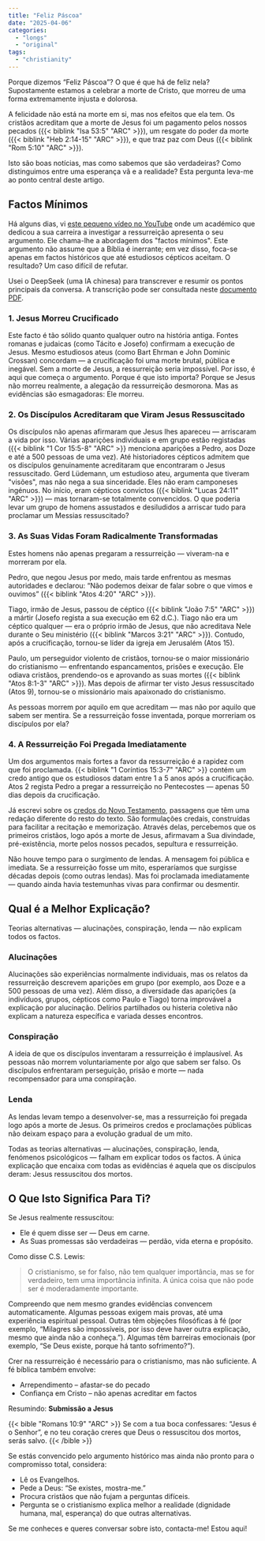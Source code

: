 ```yaml
---
title: "Feliz Páscoa"
date: "2025-04-06"
categories:
  - "longs"
  - "original"
tags:
  - "christianity"
---
```


Porque dizemos “Feliz Páscoa”? O que é que há de feliz nela? Supostamente estamos a celebrar a morte de Cristo, que morreu de uma forma extremamente injusta e dolorosa.

A felicidade não está na morte em si, mas nos efeitos que ela tem. Os cristãos acreditam que a morte de Jesus foi um pagamento pelos nossos pecados ({{< biblink "Isa 53:5" "ARC" >}}), um resgate do poder da morte ({{< biblink "Heb 2:14-15" "ARC" >}}), e que traz paz com Deus ({{< biblink "Rom 5:10" "ARC" >}}).

Isto são boas notícias, mas como sabemos que são verdadeiras? Como distinguimos entre uma esperança vã e a realidade? Esta pergunta leva-me ao ponto central deste artigo.

## Factos Mínimos

Há alguns dias, vi [este pequeno vídeo no YouTube](https://www.youtube.com/watch?v=kxgB7ro4QQA) onde um académico que dedicou a sua carreira a investigar a ressurreição apresenta o seu argumento. Ele chama-lhe a abordagem dos "factos mínimos". Este argumento não assume que a Bíblia é inerrante; em vez disso, foca-se apenas em factos históricos que até estudiosos cépticos aceitam. O resultado? Um caso difícil de refutar.

Usei o DeepSeek (uma IA chinesa) para transcrever e resumir os pontos principais da conversa. A transcrição pode ser consultada neste [documento PDF](deepseek.pdf).

### 1. Jesus Morreu Crucificado

Este facto é tão sólido quanto qualquer outro na história antiga. Fontes romanas e judaicas (como Tácito e Josefo) confirmam a execução de Jesus. Mesmo estudiosos ateus (como Bart Ehrman e John Dominic Crossan) concordam — a crucificação foi uma morte brutal, pública e inegável. Sem a morte de Jesus, a ressurreição seria impossível. Por isso, é aqui que começa o argumento. Porque é que isto importa? Porque se Jesus não morreu realmente, a alegação da ressurreição desmorona. Mas as evidências são esmagadoras: Ele morreu.

### 2. Os Discípulos Acreditaram que Viram Jesus Ressuscitado

Os discípulos não apenas afirmaram que Jesus lhes apareceu — arriscaram a vida por isso. Várias aparições individuais e em grupo estão registadas ({{< biblink "1 Cor 15:5-8" "ARC" >}} menciona aparições a Pedro, aos Doze e até a 500 pessoas de uma vez). Até historiadores cépticos admitem que os discípulos genuinamente acreditaram que encontraram o Jesus ressuscitado. Gerd Lüdemann, um estudioso ateu, argumenta que tiveram "visões", mas não nega a sua sinceridade. Eles não eram camponeses ingénuos. No início, eram cépticos convictos ({{< biblink "Lucas 24:11" "ARC" >}}) — mas tornaram-se totalmente convencidos. O que poderia levar um grupo de homens assustados e desiludidos a arriscar tudo para proclamar um Messias ressuscitado?

### 3. As Suas Vidas Foram Radicalmente Transformadas

Estes homens não apenas pregaram a ressurreição — viveram-na e morreram por ela.

Pedro, que negou Jesus por medo, mais tarde enfrentou as mesmas autoridades e declarou: “Não podemos deixar de falar sobre o que vimos e ouvimos” ({{< biblink "Atos 4:20" "ARC" >}}).

Tiago, irmão de Jesus, passou de céptico ({{< biblink "João 7:5" "ARC" >}}) a mártir (Josefo regista a sua execução em 62 d.C.). Tiago não era um céptico qualquer — era o próprio irmão de Jesus, que não acreditava Nele durante o Seu ministério ({{< biblink "Marcos 3:21" "ARC" >}}). Contudo, após a crucificação, tornou-se líder da igreja em Jerusalém (Atos 15).

Paulo, um perseguidor violento de cristãos, tornou-se o maior missionário do cristianismo — enfrentando espancamentos, prisões e execução. Ele odiava cristãos, prendendo-os e aprovando as suas mortes ({{< biblink "Atos 8:1-3" "ARC" >}}). Mas depois de afirmar ter visto Jesus ressuscitado (Atos 9), tornou-se o missionário mais apaixonado do cristianismo.

As pessoas morrem por aquilo em que acreditam — mas não por aquilo que sabem ser mentira. Se a ressurreição fosse inventada, porque morreriam os discípulos por ela?

### 4. A Ressurreição Foi Pregada Imediatamente

Um dos argumentos mais fortes a favor da ressurreição é a rapidez com que foi proclamada. {{< biblink "1 Coríntios 15:3-7" "ARC" >}} contém um credo antigo que os estudiosos datam entre 1 a 5 anos após a crucificação. Atos 2 regista Pedro a pregar a ressurreição no Pentecostes — apenas 50 dias depois da crucificação.

Já escrevi sobre os [credos do Novo Testamento](/2022/04/os-credos-do-novo-testamento/), passagens que têm uma redação diferente do resto do texto. São formulações credais, construídas para facilitar a recitação e memorização. Através delas, percebemos que os primeiros cristãos, logo após a morte de Jesus, afirmavam a Sua divindade, pré-existência, morte pelos nossos pecados, sepultura e ressurreição.

Não houve tempo para o surgimento de lendas. A mensagem foi pública e imediata. Se a ressurreição fosse um mito, esperaríamos que surgisse décadas depois (como outras lendas). Mas foi proclamada imediatamente — quando ainda havia testemunhas vivas para confirmar ou desmentir.

## Qual é a Melhor Explicação?

Teorias alternativas — alucinações, conspiração, lenda — não explicam todos os factos.

### Alucinações
Alucinações são experiências normalmente individuais, mas os relatos da ressurreição descrevem aparições em grupo (por exemplo, aos Doze e a 500 pessoas de uma vez). Além disso, a diversidade das aparições (a indivíduos, grupos, cépticos como Paulo e Tiago) torna improvável a explicação por alucinação. Delírios partilhados ou histeria coletiva não explicam a natureza específica e variada desses encontros.

### Conspiração
A ideia de que os discípulos inventaram a ressurreição é implausível. As pessoas não morrem voluntariamente por algo que sabem ser falso. Os discípulos enfrentaram perseguição, prisão e morte — nada recompensador para uma conspiração.

### Lenda
As lendas levam tempo a desenvolver-se, mas a ressurreição foi pregada logo após a morte de Jesus. Os primeiros credos e proclamações públicas não deixam espaço para a evolução gradual de um mito.

Todas as teorias alternativas — alucinações, conspiração, lenda, fenómenos psicológicos — falham em explicar todos os factos. A única explicação que encaixa com todas as evidências é aquela que os discípulos deram: Jesus ressuscitou dos mortos.

## O Que Isto Significa Para Ti?

Se Jesus realmente ressuscitou:

* Ele é quem disse ser — Deus em carne.
* As Suas promessas são verdadeiras — perdão, vida eterna e propósito.

Como disse C.S. Lewis:

> O cristianismo, se for falso, não tem qualquer importância, mas se for verdadeiro, tem uma importância infinita. A única coisa que não pode ser é moderadamente importante.

Compreendo que nem mesmo grandes evidências convencem automaticamente. Algumas pessoas exigem mais provas, até uma experiência espiritual pessoal. Outras têm objeções filosóficas à fé (por exemplo, “Milagres são impossíveis, por isso deve haver outra explicação, mesmo que ainda não a conheça.”). Algumas têm barreiras emocionais (por exemplo, “Se Deus existe, porque há tanto sofrimento?”).

Crer na ressurreição é necessário para o cristianismo, mas não suficiente. A fé bíblica também envolve:

* Arrependimento – afastar-se do pecado
* Confiança em Cristo – não apenas acreditar em factos

Resumindo: **Submissão a Jesus**

{{< bible "Romans 10:9" "ARC" >}}
Se com a tua boca confessares: “Jesus é o Senhor”, e no teu coração creres que Deus o ressuscitou dos mortos, serás salvo.
{{< /bible >}}

Se estás convencido pelo argumento histórico mas ainda não pronto para o compromisso total, considera:

* Lê os Evangelhos.
* Pede a Deus: “Se existes, mostra-me.”
* Procura cristãos que não fujam a perguntas difíceis.
* Pergunta se o cristianismo explica melhor a realidade (dignidade humana, mal, esperança) do que outras alternativas.

Se me conheces e queres conversar sobre isto, contacta-me! Estou aqui!